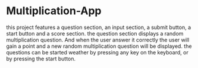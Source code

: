 # Multiplication-App
this project features a question section, an input section, a submit button, a start button and a score section.
the question section displays a random multiplication question. And when the user answer it correctly the user will gain a point and a new random multiplication question will be displayed.
the questions can be started weather by pressing any key on the keyboard, or by pressing the start button.
